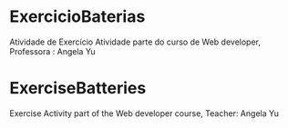 # ExercicioBaterias
Atividade de Exercício
Atividade parte do curso de Web developer, Professora : Angela Yu



# ExerciseBatteries
Exercise
Activity part of the Web developer course, Teacher: Angela Yu
